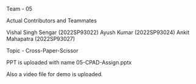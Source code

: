 Team - 05 

Actual Contributors and Teammates 

Vishal Singh Sengar (2022SP93022)
Ayush Kumar (2022SP93024)
Ankit Mahapatra (2022SP93027)

Topic - Cross-Paper-Scissor

PPT is uploaded with name 05-CPAD-Assign.pptx

Also a video file for demo is uploaded.
